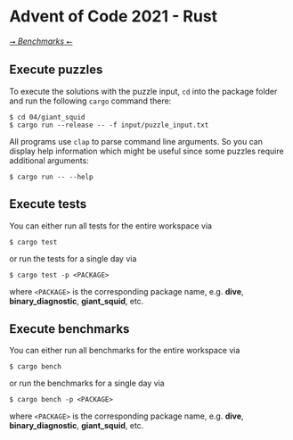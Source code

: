 # Advent of Code 2021 - Rust

[⭢ *Benchmarks* ⭠](https://acsimon33.github.io/Advent_of_Code/2021/report/index.html)

## Execute puzzles

To execute the solutions with the puzzle input, `cd` into the package folder and run the following `cargo` command there:

```
$ cd 04/giant_squid
$ cargo run --release -- -f input/puzzle_input.txt
```

All programs use `clap` to parse command line arguments. So you can display help information which might be useful since some puzzles require additional arguments:
```
$ cargo run -- --help
```

## Execute tests

You can either run all tests for the entire workspace via
```
$ cargo test
```
or run the tests for a single day via
```
$ cargo test -p <PACKAGE>
```
where `<PACKAGE>` is the corresponding package name, e.g. **dive**, **binary_diagnostic**, **giant_squid**, etc.

## Execute benchmarks

You can either run all benchmarks for the entire workspace via
```
$ cargo bench
```
or run the benchmarks for a single day via
```
$ cargo bench -p <PACKAGE>
```
where `<PACKAGE>` is the corresponding package name, e.g. **dive**, **binary_diagnostic**, **giant_squid**, etc.
